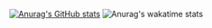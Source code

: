 [![Anurag's GitHub stats](https://github-readme-stats.vercel.app/api?username=sorakatoao&count_private=true&theme=radical&show_icons=true)](https://github.com/anuraghazra/github-readme-stats)
![Anurag's wakatime stats](https://github-readme-stats.vercel.app/api/wakatime?username=vickscarlet&layout=compact&show_icons=true&theme=ocean_dark)
